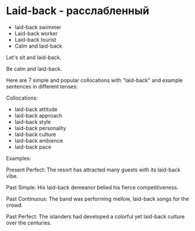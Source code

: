 # Laid-back - расслабленный




- laid-back swimmer
- Laid-back worker
- Laid-back tourist
- Calm and laid-back

Let's sit and laid-back.

Be calm and laid-back.

Here are 7 simple and popular collocations with "laid-back" and example sentences in different tenses:

Collocations:

- laid-back attitude
- laid-back approach
- laid-back style
- laid-back personality
- laid-back culture
- laid-back ambience
- laid-back pace

Examples:

Present Perfect: 
The resort has attracted many guests with its laid-back vibe.

Past Simple:
His laid-back demeanor belied his fierce competitiveness.  

Past Continuous: 
The band was performing mellow, laid-back songs for the crowd.

Past Perfect:
The islanders had developed a colorful yet laid-back culture over the centuries.